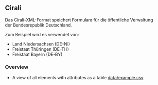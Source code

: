 ## Cirali

Das Cirali-XML-Format speichert Formulare für die öffentliche Verwaltung der Bundesrepublik Deutschland.

Zum Beispiel wird es verwendet von:
* Land Niedersachsen (DE-NI)
* Freistaat Thüringen (DE-TH)
* Freistaat Bayern (DE-BY)

### Overview

* A view of all elements with attributes as a table [data/example.csv](data/example.csv)
